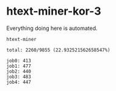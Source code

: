# htext-miner-kor-3

Everything doing here is automated.

```
htext-miner

total: 2260/9855 (22.932521562658547%)

job0: 413
job1: 477
job2: 440
job3: 483
job4: 447
```